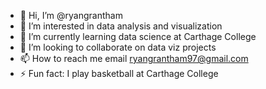 - 👋 Hi, I’m @ryangrantham
- 👀 I’m interested in data analysis and visualization
- 🌱 I’m currently learning data science at Carthage College
- 💞️ I’m looking to collaborate on data viz projects
- 📫 How to reach me email ryangrantham97@gmail.com
- ⚡ Fun fact: I play basketball at Carthage College

<!---
ryangrantham/ryangrantham is a ✨ special ✨ repository because its `README.md` (this file) appears on your GitHub profile.
You can click the Preview link to take a look at your changes.
--->
